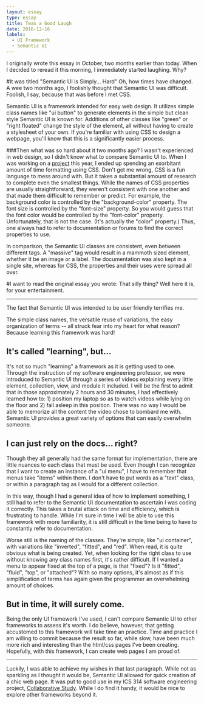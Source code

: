 ```yaml
---
layout: essay
type: essay
title: Twas a Good Laugh
date: 2016-12-16
labels:
  - UI Framework
  - Semantic UI
---
```


I originally wrote this essay in October, two months earlier than today. When I decided to reread it this morning, I immediately started laughing. Why?

#It was titled "Semantic UI is Simply... Hard"
Oh, how times have changed. A wee two months ago, I foolishly thought that Semantic UI was difficult. Foolish, I say, because that was before I met CSS.

Semantic UI is a framework intended for easy web design. It utilizes simple class names like "ui button" to generate elements in the simple but clean style Semantic UI is known for. Additions of other classes like "green" or "right floated" change the style of the element, all without having to create a stylesheet of your own. If you're familiar with using CSS to design a webpage, you'll know that this is a significantly easier process.

###Then what was so hard about it two months ago?
I wasn't experienced in web design, so I didn't know what to compare Semantic UI to. When I was working on a [project](https://mariahgaoiran.github.io/projects/mathCats) this year, I ended up spending an exorbitant amount of time formatting using CSS. Don't get me wrong, CSS is a fun language to mess around with. But it takes a substantial amount of research to complete even the smallest things. While the names of CSS properties are usually straightforward, they weren't consistent with one another and that made them difficult to remember or predict. For example, the background color is controlled by the "background-color" property. The font size is controlled by the "font-size" property. So you would guess that the font color would be controlled by the "font-color" property. Unfortunately, that is not the case. (It's actually the "color" property.) Thus, one always had to refer to documentation or forums to find the correct properties to use.

In comparison, the Semantic UI classes are consistent, even between different tags. A "massive" tag would result in a mammoth sized element, whether it be an image or a label. The documentation was also kept in a single site, whereas for CSS, the properties and their uses were spread all over.

#I want to read the original essay you wrote:
That silly thing? Well here it is, for your entertainment.

<hr>
The fact that Semantic UI was intended to be user friendly terrifies me.

The simple class names, the versatile reuse of variations, the easy organization of terms -- all struck fear into my heart for what reason? Because learning this framework was hard!

## It's called "learning", but...

It's not so much "learning" a framework as it is getting used to one. Through the instruction of my software engineering professor, we were introduced to Semantic UI through a series of videos explaining every little element, collection, view, and module it included. I will be the first to admit that in those approximately 2 hours and 30 minutes, I had effectively learned how to: 1) position my laptop so as to watch videos while lying on the floor and 2) fall asleep in this position. There was no way I would be able to memorize all the content the video chose to bombard me with. Semantic UI provides a great variety of options that can easily overwhelm someone.

## I can just rely on the docs... right?

Though they all generally had the same format for implementation, there are little nuances to each class that must be used. Even though I can recognize that I want to create an instance of a "ui menu", I have to remember that menus take "items" within them. I don't have to put words as a "text" class, or within a paragraph tag as I would for a different collection.

In this way, though I had a general idea of how to implement something, I still had to refer to the Semantic UI documentation to ascertain I was coding it correctly. This takes a brutal attack on time and efficiency, which is frustrating to handle. While I'm sure in time I will be able to use this framework with more familiarity, it is still difficult in the time being to have to constantly refer to documentation.

Worse still is the naming of the classes. They're simple, like "ui container", with variations like "inverted", "fitted", and "red". When read, it is quite obvious what is being created. Yet, when looking for the right class to use without knowing any class names first, it's rather difficult. If I wanted a menu to appear fixed at the top of a page, is that "fixed"? Is it "fitted", "fluid", "top", or "attached"? With so many options, it's almost as if this simplification of terms has again given the programmer an overwhelming amount of choices.

## But in time, it will surely come.

Being the only UI framework I've used, I can't compare Semantic UI to other frameworks to assess it's worth. I do believe, however, that getting accustomed to this framework will take time an practice. Time and practice I am willing to commit because the result so far, while slow, have been much more rich and interesting than the html/css pages I've been creating. Hopefully, with this framework, I can create web pages I am proud of.
<hr>

Luckily, I was able to achieve my wishes in that last paragraph. While not as sparkling as I thought it would be, Semantic UI allowed for quick creation of a chic web page. It was put to good use in my ICS 314 software engineering project, [Collaborative Study](https://mariahgaoiran.github.io/projects/CS). While I do find it handy, it would be nice to explore other frameworks beyond it.


